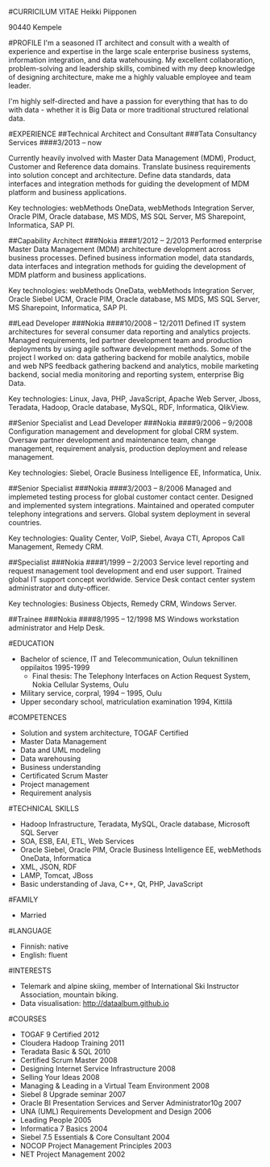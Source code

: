 #CURRICILUM VITAE
Heikki Piipponen

90440 Kempele

#PROFILE
I'm a seasoned IT architect and consult with a wealth of experience and expertise in the large scale enterprise business systems, information integration, and data watehousing. My excellent collaboration, problem-solving and leadership skills, combined with my deep knowledge of designing architecture, make me a highly valuable employee and team leader.

I'm highly self-directed and have a passion for everything that has to do with data - whether it is Big Data or more traditional structured relational data.


#EXPERIENCE
##Technical Architect and Consultant
###Tata Consultancy Services
####3/2013 – now

Currently heavily involved with Master Data Management (MDM), Product, Customer and Reference data domains. Translate business requirements into solution concept and architecture. Define data standards, data interfaces and integration methods for guiding the development of MDM platform and business applications.

Key technologies: webMethods OneData, webMethods Integration Server, Oracle PIM, Oracle database, MS MDS, MS SQL Server, MS Sharepoint, Informatica, SAP PI.
 
##Capability Architect
###Nokia
####1/2012 – 2/2013
Performed enterprise Master Data Management (MDM) architecture development across business processes. Defined
business information model, data standards, data interfaces and integration methods for guiding the
development of MDM platform and business applications.

Key technologies: webMethods OneData, webMethods Integration Server, Oracle Siebel UCM, Oracle PIM, Oracle database, MS MDS, MS SQL Server, MS Sharepoint, Informatica, SAP PI.
 
##Lead Developer
###Nokia
####10/2008 – 12/2011
Defined IT system architectures for several consumer data reporting and analytics projects. Managed
requirements, led partner development team and production deployments by using agile software
development methods. Some of the project I worked on: data gathering backend for mobile analytics, mobile and web NPS feedback gathering backend and analytics, mobile marketing backend, social media monitoring and reporting system, enterprise Big Data.

Key technologies: Linux, Java, PHP, JavaScript, Apache Web Server, Jboss, Teradata, Hadoop, Oracle database, MySQL, RDF, Informatica, QlikView.
 
##Senior Specialist and Lead Developer
###Nokia
####9/2006 – 9/2008
Configuration management and development for global CRM system. Oversaw partner development and
maintenance team, change management, requirement analysis, production deployment and release
management.

Key technologies: Siebel, Oracle Business Intelligence EE, Informatica, Unix.
 
##Senior Specialist
###Nokia
####3/2003 – 8/2006
Managed and implemeted testing process for global customer contact center. Designed and implemented
system integrations. Maintained and operated computer telephony integrations and servers. Global system
deployment in several countries.

Key technologies: Quality Center, VoIP, Siebel, Avaya CTI, Apropos Call Management, Remedy CRM.
 
##Specialist
###Nokia
####1/1999 – 2/2003
Service level reporting and request management tool development and end user support. Trained global IT
support concept worldwide. Service Desk contact center system administrator and duty-officer.

Key technologies: Business Objects, Remedy CRM, Windows Server.
 
##Trainee
###Nokia
####8/1995 – 12/1998
MS Windows workstation administrator and Help Desk.

#EDUCATION
* Bachelor of science, IT and Telecommunication, Oulun teknillinen oppilaitos 1995-1999
  * Final thesis: The Telephony Interfaces on Action Request System, Nokia Cellular Systems, Oulu
* Military service, corpral, 1994 – 1995, Oulu
* Upper secondary school, matriculation examination 1994, Kittilä
 
#COMPETENCES
* Solution and system architecture, TOGAF Certified
* Master Data Management
* Data and UML modeling
* Data warehousing
* Business understanding
* Certificated Scrum Master
* Project management
* Requirement analysis
 
#TECHNICAL SKILLS
* Hadoop Infrastructure, Teradata, MySQL,  Oracle database, Microsoft SQL Server
* SOA, ESB, EAI, ETL, Web Services
* Oracle Siebel, Oracle PIM, Oracle Business Intelligence EE, webMethods OneData, Informatica
* XML, JSON, RDF
* LAMP, Tomcat, JBoss
* Basic understanding of Java, C++, Qt, PHP, JavaScript
 
#FAMILY
* Married
 
#LANGUAGE
* Finnish: native
* English: fluent
 
#INTERESTS
* Telemark and alpine skiing, member of International Ski Instructor Association, mountain biking.
* Data visualisation: http://dataalbum.github.io
 
#COURSES
* TOGAF 9 Certified 2012
* Cloudera Hadoop Training 2011
* Teradata Basic & SQL 2010
* Certified Scrum Master 2008
* Designing Internet Service Infrastructure 2008
* Selling Your Ideas 2008
* Managing & Leading in a Virtual Team Environment 2008
* Siebel 8 Upgrade seminar 2007
* Oracle BI Presentation Services and Server Administrator10g 2007
* UNA (UML) Requirements Development and Design 2006
* Leading People 2005
* Informatica 7 Basics 2004
* Siebel 7.5 Essentials & Core Consultant 2004
* NOCOP Project Management Principles 2003
* NET Project Management 2002


